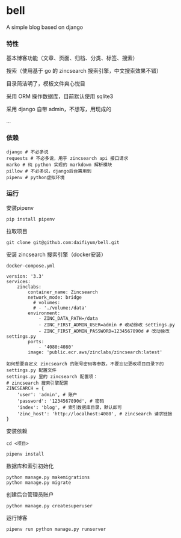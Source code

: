 # bell
A simple blog based on django



### 特性

基本博客功能（文章、页面、归档、分类、标签、搜索）

搜索（使用基于 go 的 zincsearch 搜索引擎，中文搜索效果不错）

目录简洁明了，模板文件爽心悦目

采用 ORM 操作数据库，目前默认使用 sqlite3 

采用 django 自带 admin，不想写，用现成的

...

### 依赖

```
django # 不必多说
requests # 不必多说，用于 zincsearch api 接口请求
marko # 纯 python 实现的 markdown 解析模块
pillow # 不必多说，django后台需用到
pipenv # python虚拟环境
```

### 运行

安装pipenv

```
pip install pipenv
```

拉取项目

```
git clone git@github.com:daifiyum/bell.git
```

安装 zincsearch 搜索引擎（docker安装）

```
docker-compose.yml

version: '3.3'
services:
    zinclabs:
        container_name: Zincsearch
        network_mode: bridge
          # volumes:
          # - './volume:/data'
        environment:
            - ZINC_DATA_PATH=/data
            - ZINC_FIRST_ADMIN_USER=admin # 改动徐改 settings.py
            - ZINC_FIRST_ADMIN_PASSWORD=1234567890d # 改动徐改 settings.py
        ports:
            - '4080:4080'
        image: 'public.ecr.aws/zinclabs/zincsearch:latest'
```

```
如何想要自定义 zincsearch 的账号密码等参数，不要忘记更改项目目录下的 settings.py 配置文件
settings.py 里的 zincsearch 配置项：
# zincsearch 搜索引擎配置
ZINCSEARCH = {
    'user': 'admin', # 账户
    'password': '1234567890d', # 密码
    'index': 'blog', # 索引数据库目录，默认即可
    'zinc_host': 'http://localhost:4080', # zincsearch 请求链接
}
```

安装依赖

```
cd <项目>

pipenv install
```

数据库和索引初始化

```
python manage.py makemigrations
python manage.py migrate
```

创建后台管理员账户

```
python manage.py createsuperuser
```

运行博客

```
pipenv run python manage.py runserver
```

